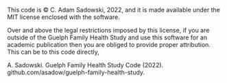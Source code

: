 This code is © C. Adam Sadowski, 2022, and it is made available under the MIT license enclosed with the software.

Over and above the legal restrictions imposed by this license, if you are outside of the Guelph Family Health Study and use this software for an academic publication then you are obliged to provide proper attribution. This can be to this code directly,

A. Sadowski. Guelph Family Health Study Code (2022). github.com/asadow/guelph-family-health-study.
